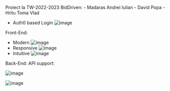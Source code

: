 Proiect la TW-2022-2023 BidDriven: - Madaras Andrei Iulian 
                                   - David Popa 
                                   - Hritu Toma Vlad


 * Auth0 based Login 
![image](https://user-images.githubusercontent.com/75988913/216692310-b6e8ae61-ee5b-47bb-9f8b-147a462807b7.png)

Front-End:
 * Modern
![image](https://user-images.githubusercontent.com/75988913/216682495-27757c19-b97e-4532-a632-2760844e63e8.png)
 * Responsive
![image](https://user-images.githubusercontent.com/75988913/216682598-617aee3d-5395-45de-9174-6026d686d9bf.png)
* Intuitive
 ![image](https://user-images.githubusercontent.com/75988913/216682727-8dffc6c1-d567-47f7-b297-0fd69379a64b.png)

Back-End:
API support:


![image](https://user-images.githubusercontent.com/75988913/216683042-172af616-ed7a-4ad1-8df0-95859ca872a8.png)


![image](https://user-images.githubusercontent.com/75988913/216683110-39c9d03d-1b0b-425b-a504-be367d9575cd.png)
